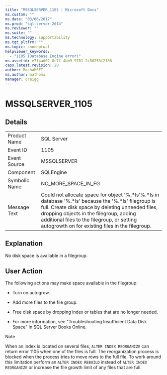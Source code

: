 ```yaml
---
title: "MSSQLSERVER_1105 | Microsoft Docs"
ms.custom: ""
ms.date: "03/06/2017"
ms.prod: "sql-server-2014"
ms.reviewer: ""
ms.suite: ""
ms.technology: supportability
ms.tgt_pltfrm: ""
ms.topic: conceptual
helpviewer_keywords: 
  - "1105 (Database Engine error)"
ms.assetid: e7f4ad02-8c7f-4bb9-9781-2c86253f2138
caps.latest.revision: 20
author: MashaMSFT
ms.author: mathoma
manager: craigg
---
```

# MSSQLSERVER_1105
    
## Details  
  
|||  
|-|-|  
|Product Name|SQL Server|  
|Event ID|1105|  
|Event Source|MSSQLSERVER|  
|Component|SQLEngine|  
|Symbolic Name|NO_MORE_SPACE_IN_FG|  
|Message Text|Could not allocate space for object '%.*ls'%.\*ls in database '%.\*ls' because the '%.\*ls' filegroup is full. Create disk space by deleting unneeded files, dropping objects in the filegroup, adding additional files to the filegroup, or setting autogrowth on for existing files in the filegroup.|  
  
## Explanation  
 No disk space is available in a filegroup.  
  
## User Action  
 The following actions may make space available in the filegroup:  
  
-   Turn on autogrow.  
  
-   Add more files to the file group.  
  
-   Free disk space by dropping index or tables that are no longer needed.  
  
-   For more information, see "Troubleshooting Insufficient Data Disk Space" in SQL Server Books Online.  
  
> [!NOTE]  
>  When an index is located on several files, `ALTER INDEX REORGANIZE` can return error 1105 when one of the files is full. The reorganization process is blocked when the process tries to move rows to the full file. To work around this limitation perform an `ALTER INDEX REBUILD` instead of `ALTER INDEX REORGANIZE` or increase the file growth limit of any files that are full.  
  
  
